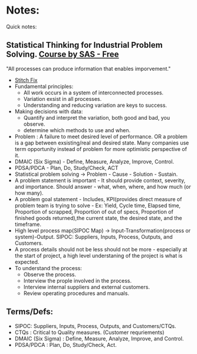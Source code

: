 # Notes:
Quick notes:

## Statistical Thinking for Industrial Problem Solving. [Course by SAS - Free](https://vle.sas.com/course/view.php?id=1526)

"All processes can produce information that enables imporvement."

* [Stitch Fix](https://multithreaded.stitchfix.com/)
* Fundamental principles:
	* All work occurs in a system of interconnected processes.
	* Variation exsist in all processes.
	* Understanding and reducing variation are keys to success.
* Making decisions with data:
	* Quantify and interpret the variation, both good and bad, you observe.
	* determine which methods to use and when.
* Problem : A failure to meet desired level of performance. OR a problem is a gap between exsisting/real and desired state. Many companies use term opportunity instead of problem for more optimistic perspective of it.
* DMAIC (Six Sigma) - Define, Measure, Analyze, Improve, Control.
* PDSA/PDCA - Plan, Do, Study/Check, ACT
* Statistical problem solving -> Problem - Cause - Solution - Sustain.
* A problem statement is important - It should provide context, severity, and importance. Should answer - what, when, where, and how much (or how many).
* A problem goal statement - Includes, KPI(provides direct measure of problem team is trying to solve - Ex: Yield, Cycle time, Elapsed time, Proportion of scrapped, Proportion of out of specs, Proportion of finished goods returned),the current state, the desired state, and the timeframe. 
* High level process map(SIPOC Map) -> Input-Transformation(process or system)-Output. SIPOC: Suppliers, Inputs, Process, Outputs, and Customers.
* A process details should not be less should not be more - especially at the start of project, a high level understaning of the project is what is expected.
* To understand the process:
	* Observe the process.
	* Interview the prople involved in the process.
	* Interview internal suppliers and external customers.
	* Review operating procedures and manuals. 
	



## Terms/Defs:

* SIPOC: Suppliers, Inputs, Process, Outputs, and Customers/CTQs.
* CTQs : Critical to Quality measures. (Customer requriements)
* DMAIC (Six Sigma) : Define, Measure, Analyze, Improve, and Control.
* PDSA/PDCA : Plan, Do, Study/Check, Act.

